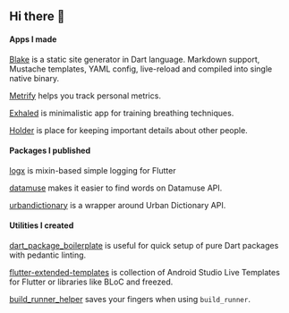 ## Hi there 👋

#### Apps I made

[Blake](https://github.com/vaetas/blake) is a static site generator in Dart language. Markdown support, Mustache templates, YAML config, live-reload and compiled into single native binary. 

[Metrify](https://github.com/vaetas/metrify) helps you track personal metrics.

[Exhaled](https://github.com/vaetas/exhaled) is minimalistic app for training breathing techniques.

[Holder](https://github.com/vaetas/holder) is place for keeping important details about other people.

#### Packages I published

[logx](https://github.com/vaetas/logx) is mixin-based simple logging for Flutter

[datamuse](https://github.com/vaetas/datamuse) makes it easier to find words on Datamuse API.

[urbandictionary](https://github.com/vaetas/urbandictionary) is a wrapper around Urban Dictionary API.

#### Utilities I created

[dart_package_boilerplate](https://github.com/vaetas/dart_package_boilerplate) is useful for quick setup of pure Dart packages with pedantic linting.

[flutter-extended-templates](https://github.com/vaetas/flutter-extended-templates) is collection of Android Studio Live Templates for Flutter or libraries like BLoC and freezed.

[build_runner_helper](https://pub.dev/packages/build_runner_helper) saves your fingers when using `build_runner`.
